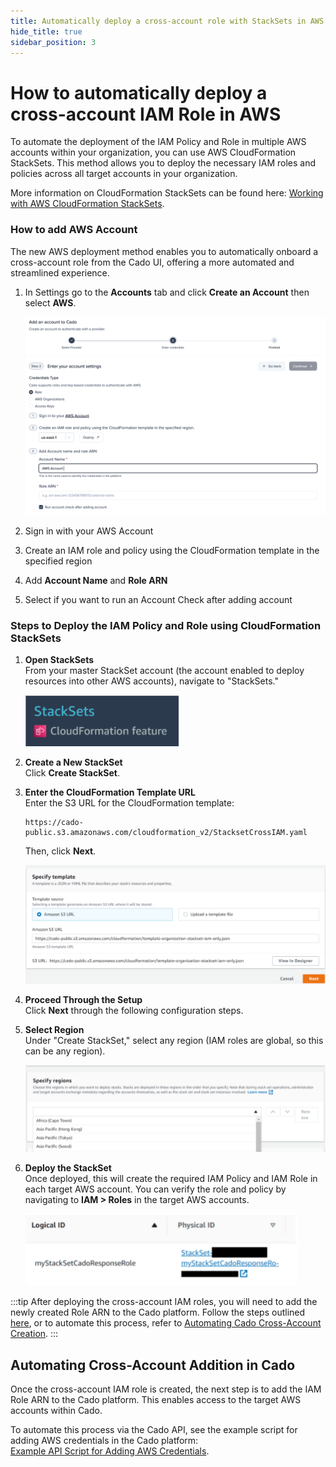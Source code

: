```yaml
---
title: Automatically deploy a cross-account role with StackSets in AWS
hide_title: true
sidebar_position: 3
---
```


# How to automatically deploy a cross-account IAM Role in AWS

To automate the deployment of the IAM Policy and Role in multiple AWS accounts within your organization, you can use AWS CloudFormation StackSets. This method allows you to deploy the necessary IAM roles and policies across all target accounts in your organization.

More information on CloudFormation StackSets can be found here: [Working with AWS CloudFormation StackSets](https://docs.aws.amazon.com/AWSCloudFormation/latest/UserGuide/what-is-cfnstacksets.html).

### How to add AWS Account

The new AWS deployment method enables you to automatically onboard a cross-account role from the Cado UI, offering a more automated and streamlined experience.

1. In Settings go to the **Accounts** tab and click **Create an Account** then select **AWS**.

   ![AWSDeploy](/img/awsdeploymentnew.png)

2. Sign in with your AWS Account
3. Create an IAM role and policy using the CloudFormation template in the specified region
4. Add **Account Name** and **Role ARN**
5. Select if you want to run an Account Check after adding account

   
### Steps to Deploy the IAM Policy and Role using CloudFormation StackSets

1. **Open StackSets**  
   From your master StackSet account (the account enabled to deploy resources into other AWS accounts), navigate to "StackSets."

   ![StackSets Role](/img/stacks2.png)

2. **Create a New StackSet**  
   Click **Create StackSet**.

3. **Enter the CloudFormation Template URL**  
   Enter the S3 URL for the CloudFormation template:  
   ```
   https://cado-public.s3.amazonaws.com/cloudformation_v2/StacksetCrossIAM.yaml
   ```  
   Then, click **Next**.

   ![Stacks3](/img/stacks3.png)

4. **Proceed Through the Setup**  
   Click **Next** through the following configuration steps.

5. **Select Region**  
   Under "Create StackSet," select any region (IAM roles are global, so this can be any region).

   ![Stacks4](/img/stacks4.png)

6. **Deploy the StackSet**  
   Once deployed, this will create the required IAM Policy and IAM Role in each target AWS account. You can verify the role and policy by navigating to **IAM > Roles** in the target AWS accounts.

   ![Stacks5](/img/stacks5.png)

:::tip
After deploying the cross-account IAM roles, you will need to add the newly created Role ARN to the Cado platform. Follow the steps outlined [here](#step-2-add-the-target-aws-role-arn-to-the-cado-platform), or to automate this process, refer to [Automating Cado Cross-Account Creation](#automating-cado-cross-account-creation).
:::

## Automating Cross-Account Addition in Cado

Once the cross-account IAM role is created, the next step is to add the IAM Role ARN to the Cado platform. This enables access to the target AWS accounts within Cado.

To automate this process via the Cado API, see the example script for adding AWS credentials in the Cado platform:  
[Example API Script for Adding AWS Credentials](https://github.com/cado-security/cado-api-examples/blob/main/examples/saving_credentials.py).
